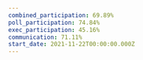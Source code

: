 ```yaml
---
combined_participation: 69.89%
poll_participation: 74.84%
exec_participation: 45.16%
communication: 71.11%
start_date: 2021-11-22T00:00:00.000Z
---
```

